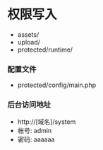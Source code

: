 # 权限写入 #

* assets/
* upload/
* protected/runtime/

### 配置文件 ###

* protected/config/main.php

### 后台访问地址 ###

* http://[域名]/system
* 帐号: admin
* 密码: aaaaaa